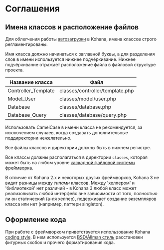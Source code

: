 # Соглашения

## Имена классов и расположение файлов

Для облегчения работы [автозагрузки](about.autoloading) в Kohana, имена классов строго регламентированы.

Имя класса должно начинаться с заглавной буквы, а для разделения слов в имени используется нижнее подчёркивание. Нижнее подчёркивание отражает расположение файла в файловой структуре проекта.

Название класса       | Файл
----------------------|-------------------------------
Controller_Template   | classes/controller/template.php
Model_User            | classes/model/user.php
Database              | classes/database.php
Database_Query        | classes/database/query.php

Использовать CamelCase в имени класса не рекомендуется, за исключением случаев, когда создавать дополнительные поддиректории нежелательно.

Все файлы классов и директории должны быть в нижнем регистре.

Все классы должны располагаться в директории `classes`, которая может быть на любом уровне [каскадной файловой системы](about.filesystem) фреймворка.

В отличие от Kohana 2.x и некоторых других фреймворков, Kohana 3 не видит разницы между *типами* классов. Между 'хелпером' и 'библиотекой' нет различий - в Kohana 3 любой класс может реализовывать любой интерфейс вне зависимости от того, полностью ли он статический (а-ля хелпер), подерживает создание экземпляров класса или нет (например, паттерн singleton).

## Оформление кода

При работе с фреймворком приветствуется использование Kohana [coding style](http://dev.kohanaphp.com/wiki/kohana2/CodingStyle). В нем используется [BSD/Allman стиль](http://en.wikipedia.org/wiki/Indent_style#BSD.2FAllman_style) расстановки фигурных скобок и прочего форматирования кода.
